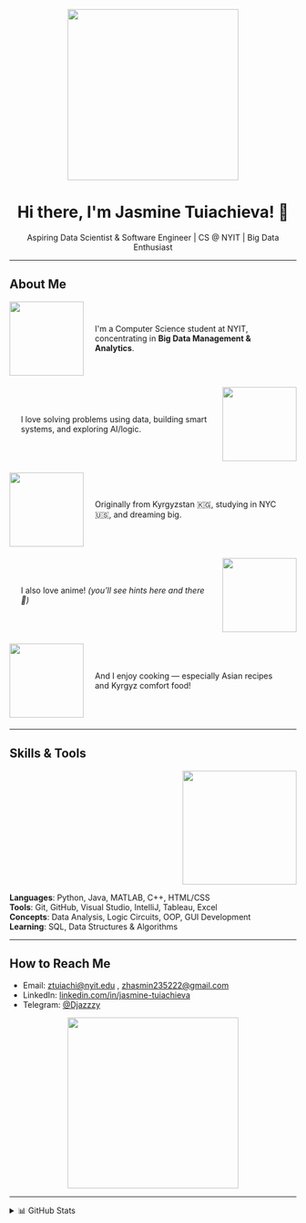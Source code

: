 <p align="center">
  <img src="https://media.giphy.com/media/v1.Y2lkPTc5MGI3NjExempvNnlocjQycHdiM3RndDl0YnVnNWl6Z3pxcmYzZnRlb3ppYngxZCZlcD12MV9naWZzX3NlYXJjaCZjdD1n/FWAcpJsFT9mvrv0e7a/giphy.gif" width="300"/>
</p>

<h1 align="center">Hi there, I'm Jasmine Tuiachieva! 🌸</h1>

<p align="center">
  Aspiring Data Scientist & Software Engineer | CS @ NYIT | Big Data Enthusiast
</p>

---


## About Me

<!-- Section 1 -->
<div style="display: flex; align-items: center; justify-content: space-between; margin-bottom: 20px;">
  <img src="https://i.pinimg.com/originals/c6/5e/c9/c65ec9a8eea3d1c446f290e0a2aac54c.gif" width="130"/>
  <p style="margin: 0 20px;">I'm a Computer Science student at NYIT, concentrating in <strong>Big Data Management & Analytics</strong>.</p>
</div>

<!-- Section 2 -->
<div style="display: flex; align-items: center; justify-content: space-between; flex-direction: row-reverse; margin-bottom: 20px;">
  <img src="https://i.pinimg.com/736x/e8/e6/ab/e8e6ab5e9de36811a8013aa64bcd3054.jpg" width="130"/>
  <p style="margin: 0 20px;">I love solving problems using data, building smart systems, and exploring AI/logic.</p>
</div>

<!-- Section 3 -->
<div style="display: flex; align-items: center; justify-content: space-between; margin-bottom: 20px;">
  <img src="https://i.pinimg.com/736x/b7/a2/2a/b7a22a6c66ad2a4d412adb3cbf3a7106.jpg" width="130"/>
  <p style="margin: 0 20px;">Originally from Kyrgyzstan 🇰🇬, studying in NYC 🇺🇸, and dreaming big.</p>
</div>

<!-- Section 4 -->
<div style="display: flex; align-items: center; justify-content: space-between; flex-direction: row-reverse; margin-bottom: 20px;">
  <img src="https://i.pinimg.com/474x/d1/ea/84/d1ea84767aa150740cc314053e6eec8e.jpg" width="130"/>
  <p style="margin: 0 20px;">I also love anime! <em>(you’ll see hints here and there 👀)</em></p>
</div>

<!-- Section 5 -->
<div style="display: flex; align-items: center; justify-content: space-between; margin-bottom: 20px;">
  <img src="https://i.pinimg.com/originals/e6/24/79/e6247970aa2dabd1e1acc6e4901eaa61.gif" width="130"/>
  <p style="margin: 0 20px;">And I enjoy cooking — especially Asian recipes and Kyrgyz comfort food!</p>
</div>

---


## Skills & Tools

<p align="right">
  <img src="https://media.giphy.com/media/v1.Y2lkPTc5MGI3NjExempvNnlocjQycHdiM3RndDl0YnVnNWl6Z3pxcmYzZnRlb3ppYngxZCZlcD12MV9naWZzX3NlYXJjaCZjdD1n/u2Hq7bqjWWL8oWFz1T/giphy.gif" width="200"/>
</p>

**Languages**: Python, Java, MATLAB, C++, HTML/CSS  
**Tools**: Git, GitHub, Visual Studio, IntelliJ, Tableau, Excel  
**Concepts**: Data Analysis, Logic Circuits, OOP, GUI Development  
**Learning**: SQL, Data Structures & Algorithms

---

## How to Reach Me

- Email: [ztuiachi@nyit.edu](mailto:ztuiachi@nyit.edu) , [zhasmin235222@gmail.com](mailto:zhasmin235222@gmail.com) 
- LinkedIn: [linkedin.com/in/jasmine-tuiachieva](https://www.linkedin.com/in/jasmine-tuiachieva-6338a5259/)
- Telegram: [@Djazzzy](https://t.me/Djazzzy)


<p align="center">
  <img src="https://media3.giphy.com/media/v1.Y2lkPTc5MGI3NjExZTR1cDJvcHk1eXF6Z2d6N3ZuZnJ0MDdzanV1eTRtZHF0NWwxdjNlaCZlcD12MV9pbnRlcm5hbF9naWZfYnlfaWQmY3Q9Zw/dKBES1ypGwZdyFQBQ7/giphy.gif" width="300"/>
</p>

---

<details>
  <summary>📊 GitHub Stats</summary>
  <br/>
  <img src="https://github-readme-stats.vercel.app/api?username=mikaisloyal&show_icons=true&theme=tokyonight"/>
</details>

